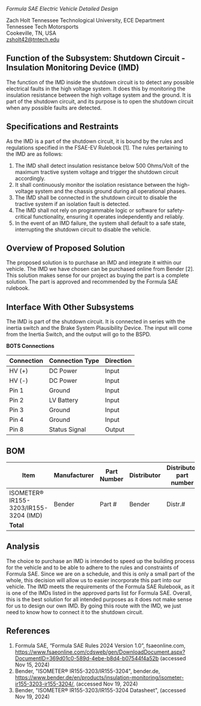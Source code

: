 
_Formula SAE Electric Vehicle Detailed Design_

Zach Holt
Tennessee Technological University, ECE Department  
Tennessee Tech Motorsports  
Cookeville, TN, USA  
[zsholt42@tntech.edu](mailto:zsholt42@tntech.edu)

## Function of the Subsystem: Shutdown Circuit - Insulation Monitoring Device (IMD)
The function of the IMD inside the shutdown circuit is to detect any possible electrical faults in the high voltage system. It does this by monitoring the insulation resistance between the high voltage system and the ground. It is part of the shutdown circuit, and its purpose is to open the shutdown circuit when any possible faults are detected.

## Specifications and Restraints
As the IMD is a part of the shutdown circuit, it is bound by the rules and regulations specified in the FSAE-EV Rulebook [1]. The rules pertaining to the IMD are as follows:
1. The IMD shall detect insulation resistance below 500 Ohms/Volt of the maximum tractive system voltage and trigger the shutdown circuit accordingly.
2. It shall continuously monitor the isolation resistance between the high-voltage system and the chassis ground during all operational phases.
3. The IMD shall be connected in the shutdown circuit to disable the tractive system if an isolation fault is detected.
4. The IMD shall not rely on programmable logic or software for safety-critical functionality, ensuring it operates independently and reliably.
5. In the event of an IMD failure, the system shall default to a safe state, interrupting the shutdown circuit to disable the vehicle.


## Overview of Proposed Solution
The proposed solution is to purchase an IMD and integrate it within our vehicle. The IMD we have chosen can be purchased online from Bender [2]. This solution makes sense for our project as buying the part is a complete solution. The part is approved and recommended by the Formula SAE rulebook.

## Interface With Other Subsystems
The IMD is part of the shutdown circuit. It is connected in series with the inertia switch and the Brake System Plausibility Device. The input will come from the Inertia Switch, and the output will go to the BSPD.

**BOTS Connections**

| Connection  | Connection Type | Direction |
|-----------|-----------------|-----------|
| HV (+)  | DC Power        | Input     |
| HV (-)   | DC Power        | Input    |
| Pin 1  | Ground        | Input     |
| Pin 2  | LV Battery      | Input    |
| Pin 3  | Ground       | Input    |
| Pin 4  | Ground        | Input     |
| Pin 8  | Status Signal      | Output    |

## BOM

| Item                            | Manufacturer       | Part Number           | Distributor  | Distributor part number  | Quantity  | Price    | URL |
|---------------------------------|--------------------|-----------------------|--------------|--------------------------|-----------|----------|--------|
|  ISOMETER® IR155-3203/IR155-3204 (IMD)  | Bender | Part # | Bender | Distr.#   | 1         | $xx.xx  | <https://www.bender.de/en/products/insulation-monitoring/isometer-ir155-3203-ir155-3204/> |
| **Total**          			  |                    |                       |              |                          |           | $xx.xx |   |

## Analysis
The choice to purchase an IMD is intended to speed up the building process for the vehicle and to be able to adhere to the rules and constraints of Formula SAE. Since we are on a schedule, and this is only a small part of the whole, this decision will allow us to easier incorporate this part into our vehicle. The IMD meets the requirements of the Formula SAE Rulebook, as it is one of the IMDs listed in the approved parts list for Formula SAE. Overall, this is the best solution for all intended purposes as it does not make sense for us to design our own IMD. By going thiis route with the IMD, we just need to know how to connect it to the shutdown circuit.

## References
1. Formula SAE, “Formula SAE Rules 2024 Version 1.0”, fsaeonline.com, <https://www.fsaeonline.com/cdsweb/gen/DownloadDocument.aspx?DocumentID=369d01c0-589d-4ebe-b8d4-b07544f4a52b> (accessed Nov 15, 2024)
2. Bender, "ISOMETER® IR155-3203/IR155-3204", bender.de, <https://www.bender.de/en/products/insulation-monitoring/isometer-ir155-3203-ir155-3204/>, (accessed Nov 19, 2024)
3. Bender, "ISOMETER® IR155-3203/IR155-3204 Datasheet", (accessed Nov 19, 2024)
